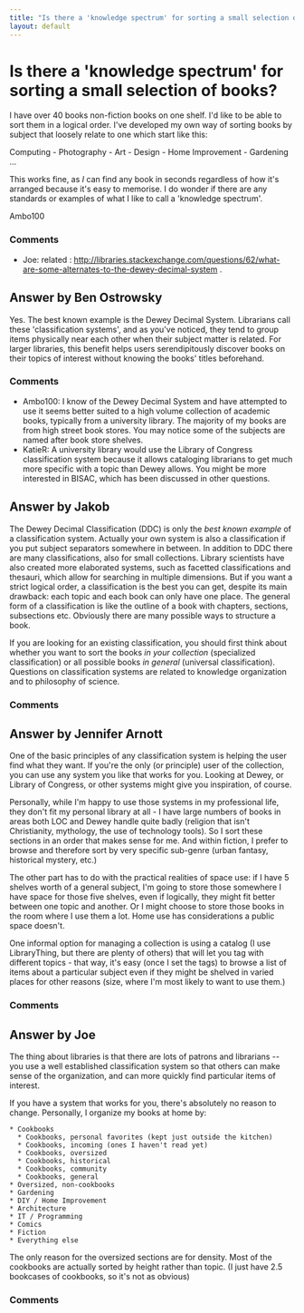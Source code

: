 ```yaml
---
title: "Is there a 'knowledge spectrum' for sorting a small selection of books?"
layout: default
---
```

Is there a 'knowledge spectrum' for sorting a small selection of books?
=====================
I have over 40 books non-fiction books on one shelf. I'd like to be able
to sort them in a logical order. I've developed my own way of sorting
books by subject that loosely relate to one which start like this:

Computing - Photography - Art - Design - Home Improvement - Gardening
...

This works fine, as *I* can find any book in seconds regardless of how
it's arranged because it's easy to memorise. I do wonder if there are
any standards or examples of what I like to call a 'knowledge spectrum'.

Ambo100

### Comments ###
* Joe: related :
http://libraries.stackexchange.com/questions/62/what-are-some-alternates-to-the-dewey-decimal-system
.


Answer by Ben Ostrowsky
----------------
Yes. The best known example is the Dewey Decimal System. Librarians call
these 'classification systems', and as you've noticed, they tend to
group items physically near each other when their subject matter is
related. For larger libraries, this benefit helps users serendipitously
discover books on their topics of interest without knowing the books'
titles beforehand.

### Comments ###
* Ambo100: I know of the Dewey Decimal System and have attempted to use it seems
better suited to a high volume collection of academic books, typically
from a university library. The majority of my books are from high street
book stores. You may notice some of the subjects are named after book
store shelves.
* KatieR: A university library would use the Library of Congress classification
system because it allows cataloging librarians to get much more specific
with a topic than Dewey allows. You might be more interested in BISAC,
which has been discussed in other questions.

Answer by Jakob
----------------
The Dewey Decimal Classification (DDC) is only the *best known example*
of a classification system. Actually your own system is also a
classification if you put subject separators somewhere in between. In
addition to DDC there are many classifications, also for small
collections. Library scientists have also created more elaborated
systems, such as facetted classifications and thesauri, which allow for
searching in multiple dimensions. But if you want a strict logical
order, a classification is the best you can get, despite its main
drawback: each topic and each book can only have one place. The general
form of a classification is like the outline of a book with chapters,
sections, subsections etc. Obviously there are many possible ways to
structure a book.

If you are looking for an existing classification, you should first
think about whether you want to sort the books *in your collection*
(specialized classification) or all possible books *in general*
(universal classification). Questions on classification systems are
related to knowledge organization and to philosophy of science.

### Comments ###

Answer by Jennifer Arnott
----------------
One of the basic principles of any classification system is helping the
user find what they want. If you're the only (or principle) user of the
collection, you can use any system you like that works for you. Looking
at Dewey, or Library of Congress, or other systems might give you
inspiration, of course.

Personally, while I'm happy to use those systems in my professional
life, they don't fit my personal library at all - I have large numbers
of books in areas both LOC and Dewey handle quite badly (religion that
isn't Christianity, mythology, the use of technology tools). So I sort
these sections in an order that makes sense for me. And within fiction,
I prefer to browse and therefore sort by very specific sub-genre (urban
fantasy, historical mystery, etc.)

The other part has to do with the practical realities of space use: if I
have 5 shelves worth of a general subject, I'm going to store those
somewhere I have space for those five shelves, even if logically, they
might fit better between one topic and another. Or I might choose to
store those books in the room where I use them a lot. Home use has
considerations a public space doesn't.

One informal option for managing a collection is using a catalog (I use
LibraryThing, but there are plenty of others) that will let you tag with
different topics - that way, it's easy (once I set the tags) to browse a
list of items about a particular subject even if they might be shelved
in varied places for other reasons (size, where I'm most likely to want
to use them.)

### Comments ###

Answer by Joe
----------------
The thing about libraries is that there are lots of patrons and
librarians -- you use a well established classification system so that
others can make sense of the organization, and can more quickly find
particular items of interest.

If you have a system that works for you, there's absolutely no reason to
change. Personally, I organize my books at home by:

    * Cookbooks
      * Cookbooks, personal favorites (kept just outside the kitchen)
      * Cookbooks, incoming (ones I haven't read yet)
      * Cookbooks, oversized
      * Cookbooks, historical
      * Cookbooks, community
      * Cookbooks, general
    * Oversized, non-cookbooks 
    * Gardening
    * DIY / Home Improvement
    * Architecture
    * IT / Programming
    * Comics
    * Fiction
    * Everything else

The only reason for the oversized sections are for density. Most of the
cookbooks are actually sorted by height rather than topic. (I just have
2.5 bookcases of cookbooks, so it's not as obvious)

### Comments ###


